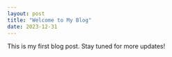```yaml
---
layout: post
title: "Welcome to My Blog"
date: 2023-12-31
---
```


This is my first blog post. Stay tuned for more updates!
